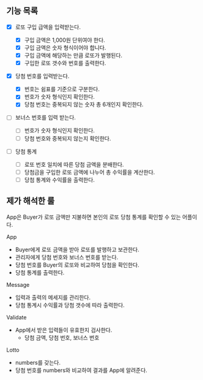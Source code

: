 ## 기능 목록

- [x] 로또 구입 급액을 입력받는다.

  - [x] 구입 금액은 1,000원 단위여야 한다.
  - [x] 구입 금액은 숫자 형식이어야 합니다.
  - [x] 구입 금액에 해당하는 만큼 로또가 발행된다.
  - [x] 구입한 로또 갯수와 번호를 출력한다.

- [x] 당첨 번호를 입력받는다.

  - [x] 번호는 쉼표를 기준으로 구분한다.
  - [x] 번호가 숫자 형식인지 확인한다.
  - [x] 당첨 번호는 중복되지 않는 숫자 총 6개인지 확인한다.

- [ ] 보너스 번호를 입력 받는다.

  - [ ] 번호가 숫자 형식인지 확인한다.
  - [ ] 당첨 번호와 중복되지 않는지 확인한다.

- [ ] 당첨 통계

  - [ ] 로또 번호 일치에 따른 당첨 금액을 분배한다.
  - [ ] 당첨금을 구입한 로또 금액에 나누어 총 수익률을 계산한다.
  - [ ] 당첨 통계와 수익률을 출력한다.

## 제가 해석한 룰

App은 Buyer가 로또 금액만 지불하면 본인의 로또 당첨 통계를 확인할 수 있는 어플이다.

App

- Buyer에게 로또 금액을 받아 로또를 발행하고 보관한다.
- 관리자에게 당첨 번호와 보너스 번호를 받는다.
- 당첨 번호를 Buyer의 로또와 비교하여 당첨을 확인한다.
- 당첨 통계를 출력한다.

Message

- 입력과 출력의 메세지를 관리한다.
- 당첨 통계시 수익률과 당첨 갯수에 따라 출력한다.

Validate

- App에서 받은 입력들이 유효한지 검사한다.
  - 당첨 금액, 당첨 번호, 보너스 번호

Lotto

- numbers를 갖는다.
- 당첨 번호를 numbers와 비교하여 결과를 App에 알려준다.
